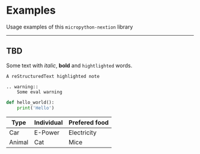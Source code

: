 # Examples

Usage examples of this `micropython-nextion` library

---------------

## TBD

Some text with *italic*, **bold** and `hightlighted` words.

```{note}
A reStructuredText highlighted note
```

```{eval-rst}
.. warning::
    Some eval warning
```

```python
def hello_world():
    print('Hello')
```

| Type  | Individual | Prefered food |
| ----- | ---------- | ------------- |
| Car | E-Power | Electricity |
| Animal  | Cat | Mice |
